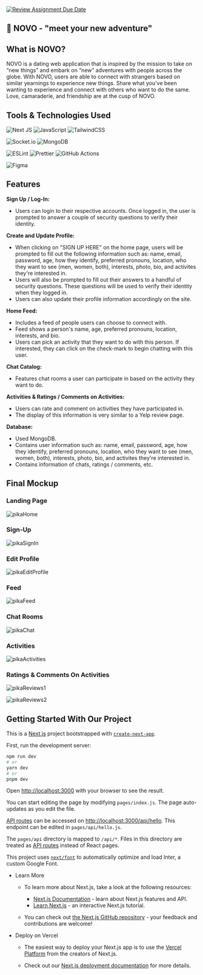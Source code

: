 [![Review Assignment Due Date](https://classroom.github.com/assets/deadline-readme-button-24ddc0f5d75046c5622901739e7c5dd533143b0c8e959d652212380cedb1ea36.svg)](https://classroom.github.com/a/w5ovOekq)

## 🌇 NOVO - "meet your new adventure"

## What is NOVO?

NOVO is a dating web application that is inspired by the mission to take on “new things” and embark on “new” adventures with people across the globe. With NOVO, users are able to connect with strangers based on similar yearnings to experience new things. Share what you’ve been wanting to experience and connect with others who want to do the same. Love, camaraderie, and friendship are at the cusp of NOVO.

## Tools & Technologies Used

![Next JS](https://img.shields.io/badge/Next-black?style=for-the-badge&logo=next.js&logoColor=white)
![JavaScript](https://img.shields.io/badge/javascript-%23323330.svg?style=for-the-badge&logo=javascript&logoColor=%23F7DF1E)
![TailwindCSS](https://img.shields.io/badge/tailwindcss-%2338B2AC.svg?style=for-the-badge&logo=tailwind-css&logoColor=white)

![Socket.io](https://img.shields.io/badge/Socket.io-black?style=for-the-badge&logo=socket.io&badgeColor=010101)
![MongoDB](https://img.shields.io/badge/MongoDB-%234ea94b.svg?style=for-the-badge&logo=mongodb&logoColor=white)

![ESLint](https://img.shields.io/badge/ESLint-4B3263?style=for-the-badge&logo=eslint&logoColor=white)
![Prettier](https://img.shields.io/badge/prettier-1A2C34?style=for-the-badge&logo=prettier&logoColor=F7BA3E)
![GitHub Actions](https://img.shields.io/badge/GitHub_Actions-2088FF?style=for-the-badge&logo=github-actions&logoColor=white)

![Figma](https://img.shields.io/badge/figma-%23F24E1E.svg?style=for-the-badge&logo=figma&logoColor=white)

## Features

**Sign Up / Log-In:**

-   Users can login to their respective accounts. Once logged in, the user is prompted to answer a couple of security questions to verify their identity. 

**Create and Update Profile:**

-   When clicking on "SIGN UP HERE" on the home page, users will be prompted to fill out the following information such as: name, email, password, age, how they identify, preferred pronouns, location, who they want to see (men, women, both), interests, photo, bio, and activites they're interested in.
-   Users will also be prompted to fill out their answers to a handful of security questions. These questions will be used to verify their identity when they logged in.
-   Users can also update their profile information accordingly on the site.

**Home Feed:**

-   Includes a feed of people users can choose to connect with.
-   Feed shows a person's name, age, preferred pronouns, location, interests, and bio.
-   Users can pick an activity that they want to do with this person. If interested, they can click on the check-mark to begin chatting with this user.

**Chat Catalog:**

-   Features chat rooms a user can participate in based on the activity they want to do.

<b>Activities & Ratings / Comments on Activities:</b>

-   Users can rate and comment on activities they have participated in.
-   The display of this information is very similar to a Yelp review page.

**Database:**

-   Used MongoDB.
-   Contains user information such as: name, email, password, age, how they identify, preferred pronouns, location, who they want to see (men, women, both), interests, photo, bio, and activites they're interested in.
-   Contains information of chats, ratings / comments, etc.

## Final Mockup

### Landing Page

![pikaHome](https://github.com/UCR-CS110-S23/project-novo/assets/43308867/232f9ade-405b-47b0-8ca0-a04aee795f40)

### Sign-Up

![pikaSignIn](https://github.com/UCR-CS110-S23/project-novo/assets/43308867/0f9ab9b5-03b3-4ffc-9361-da29bc3361e7)

### Edit Profile

![pikaEditProfile](https://github.com/UCR-CS110-S23/project-novo/assets/43308867/e57102a3-5d94-4753-9782-ca9cae2c010b)

### Feed

![pikaFeed](https://github.com/UCR-CS110-S23/project-novo/assets/43308867/986d2e07-864e-482d-9034-7164c326a23e)

### Chat Rooms

![pikaChat](https://github.com/UCR-CS110-S23/project-novo/assets/43308867/bfdf6b51-a07e-4eb8-a545-60ac4f2db340)

### Activities

![pikaActivities](https://github.com/UCR-CS110-S23/project-novo/assets/43308867/a8a98b35-08a8-45c1-9f53-013575f6dd29)

### Ratings & Comments On Activities

![pikaReviews1](https://github.com/UCR-CS110-S23/project-novo/assets/43308867/f35328aa-57d0-4420-b319-7c7037d77160)

![pikaReviews2](https://github.com/UCR-CS110-S23/project-novo/assets/43308867/66f8546a-69aa-4f44-a56c-060333722499)

## Getting Started With Our Project

This is a [Next.js](https://nextjs.org/) project bootstrapped with [`create-next-app`](https://github.com/vercel/next.js/tree/canary/packages/create-next-app).

First, run the development server:

```bash
npm run dev
# or
yarn dev
# or
pnpm dev
```

Open [http://localhost:3000](http://localhost:3000) with your browser to see the result.

You can start editing the page by modifying `pages/index.js`. The page auto-updates as you edit the file.

[API routes](https://nextjs.org/docs/api-routes/introduction) can be accessed on [http://localhost:3000/api/hello](http://localhost:3000/api/hello). This endpoint can be edited in `pages/api/hello.js`.

The `pages/api` directory is mapped to `/api/*`. Files in this directory are treated as [API routes](https://nextjs.org/docs/api-routes/introduction) instead of React pages.

This project uses [`next/font`](https://nextjs.org/docs/basic-features/font-optimization) to automatically optimize and load Inter, a custom Google Font.

-   Learn More

    -   To learn more about Next.js, take a look at the following resources:

        -   [Next.js Documentation](https://nextjs.org/docs) - learn about Next.js features and API.
        -   [Learn Next.js](https://nextjs.org/learn) - an interactive Next.js tutorial.

    -   You can check out [the Next.js GitHub repository](https://github.com/vercel/next.js/) - your feedback and contributions are welcome!

-   Deploy on Vercel

    -   The easiest way to deploy your Next.js app is to use the [Vercel Platform](https://vercel.com/new?utm_medium=default-template&filter=next.js&utm_source=create-next-app&utm_campaign=create-next-app-readme) from the creators of Next.js.

    -   Check out our [Next.js deployment documentation](https://nextjs.org/docs/deployment) for more details.
